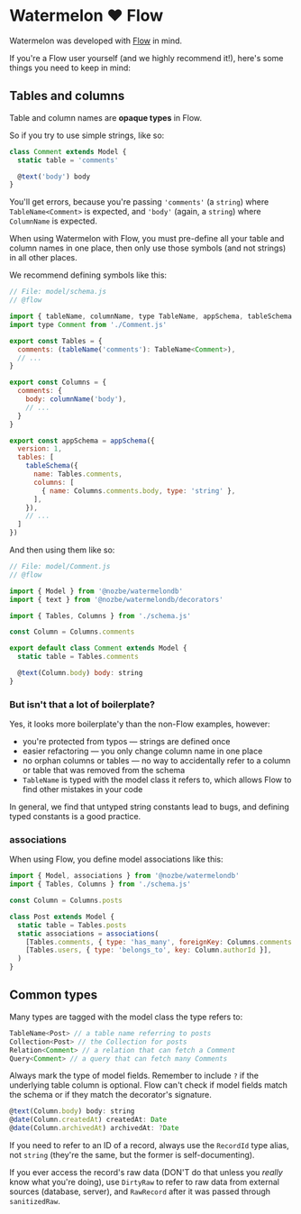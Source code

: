 # Watermelon ❤️ Flow

Watermelon was developed with [Flow](https://flow.org) in mind.

If you're a Flow user yourself (and we highly recommend it!), here's some things you need to keep in mind:

## Tables and columns

Table and column names are **opaque types** in Flow.

So if you try to use simple strings, like so:

```js
class Comment extends Model {
  static table = 'comments'

  @text('body') body
}
```

You'll get errors, because you're passing `'comments'` (a `string`) where `TableName<Comment>` is expected, and `'body'` (again, a `string`) where `ColumnName` is expected.

When using Watermelon with Flow, you must pre-define all your table and column names in one place, then only use those symbols (and not strings) in all other places.

We recommend defining symbols like this:

```js
// File: model/schema.js
// @flow

import { tableName, columnName, type TableName, appSchema, tableSchema } from '@nozbe/watermelondb'
import type Comment from './Comment.js'

export const Tables = {
  comments: (tableName('comments'): TableName<Comment>),
  // ...
}

export const Columns = {
  comments: {
    body: columnName('body'),
    // ...
  }
}

export const appSchema = appSchema({
  version: 1,
  tables: [
    tableSchema({
      name: Tables.comments,
      columns: [
        { name: Columns.comments.body, type: 'string' },
      ],
    }),
    // ...
  ]
})
```

And then using them like so:

```js
// File: model/Comment.js
// @flow

import { Model } from '@nozbe/watermelondb'
import { text } from '@nozbe/watermelondb/decorators'

import { Tables, Columns } from './schema.js'

const Column = Columns.comments

export default class Comment extends Model {
  static table = Tables.comments

  @text(Column.body) body: string
}
```

### But isn't that a lot of boilerplate?

Yes, it looks more boilerplate'y than the non-Flow examples, however:

- you're protected from typos — strings are defined once
- easier refactoring — you only change column name in one place
- no orphan columns or tables — no way to accidentally refer to a column or table that was removed from the schema
- `TableName` is typed with the model class it refers to, which allows Flow to find other mistakes in your code

In general, we find that untyped string constants lead to bugs, and defining typed constants is a good practice.

### associations

When using Flow, you define model associations like this:

```js
import { Model, associations } from '@nozbe/watermelondb'
import { Tables, Columns } from './schema.js'

const Column = Columns.posts

class Post extends Model {
  static table = Tables.posts
  static associations = associations(
    [Tables.comments, { type: 'has_many', foreignKey: Columns.comments.postId }],
    [Tables.users, { type: 'belongs_to', key: Column.authorId }],
  )
}
```

## Common types

Many types are tagged with the model class the type refers to:

```js
TableName<Post> // a table name referring to posts
Collection<Post> // the Collection for posts
Relation<Comment> // a relation that can fetch a Comment
Query<Comment> // a query that can fetch many Comments
```

Always mark the type of model fields. Remember to include `?` if the underlying table column is optional. Flow can't check if model fields match the schema or if they match the decorator's signature.

```js
@text(Column.body) body: string
@date(Column.createdAt) createdAt: Date
@date(Column.archivedAt) archivedAt: ?Date
```

If you need to refer to an ID of a record, always use the `RecordId` type alias, not `string` (they're the same, but the former is self-documenting).

If you ever access the record's raw data (DON'T do that unless you *really* know what you're doing), use `DirtyRaw` to refer to raw data from external sources (database, server), and `RawRecord` after it was passed through `sanitizedRaw`.
